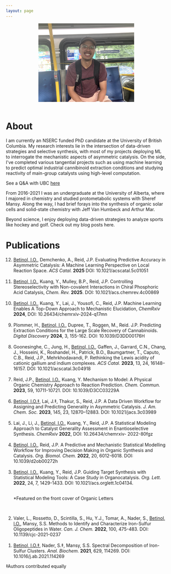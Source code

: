 ```yaml
---
layout: page
---
```

<div style="text-align: center;">
  <img src="/files/index/headshot.jpg" width="300">
</div>

<br>

# About

I am currently an NSERC funded PhD candidate at the University of British Columbia. My research interests lie in
the intersection of data-driven strategies and selective synthesis, with most of my projects deploying ML to interrogate the mechanistic aspects of asymmetric catalysis. On the side, I've completed various tangential projects such as using machine learning to predict optimal industrial cannibinoid extraction conditions and studying reactivity of main-group catalysts using high-level computation.

See a Q&A with UBC [here](https://www.grad.ubc.ca/campus-community/meet-our-students/betinol-isaiah)

From 2016-2021 I was an undergraduate at the University of Alberta, where I majored in chemistry and studied protometabolic systems with Sheref Mansy. Along the way, I had brief forays into the synthesis of organic solar cells and solid-state chemistry with Jeff Van Humbeck and Arthur Mar. 

Beyond science, I enjoy deploying data-driven strategies to analyze sports like hockey and golf. 
Check out my blog posts here.

# Publications
<ol reversed>

<li> <u>Betinol, I.O.</u>, Demchenko, A., Reid, J.P. Evaluating Predictive Accuracy in Asymmetric Catalysis: A
Machine Learning Perspective on Local Reaction Space. <i>ACS Catal.</i> <b>2025</b> DOI: 10.1021/acscatal.5c01051</li>
<br>

<li> <u>Betinol, I.O.</u>, Kuang, Y., Mulley, B.P., Reid, J.P. Controlling Stereoselectivity with Non-covalent Interactions in Chiral Phosphoric Acid Catalysis, <i>Chem. Rev.</i> <b>2025</b>. DOI: 10.1021/acs.chemrev.4c00869</li>
<br>

<li> <u>Betinol, I.O.</u>, Kuang, Y., Lai, J., Yousofi, C., Reid, J.P. Machine Learning Enables A Top-Down
Approach to Mechanistic Elucidation, <i>ChemRxiv</i> <b>2024</b>, DOI: 10.26434/chemrxiv-2024-q17mn</li>
<br>

<li> Plommer, H., <u>Betinol, I.O.</u>, Dupree, T., Roggen, M., Reid. J.P. Predicting Extraction Conditions for
the Large Scale Recovery of Cannabinoids. <i>Digital Discovery</i> <b>2024</b>, 3, 155-162.
DOI: 10.1039/D3DD00176H</li>
<br>

<li> Goonesinghe, C., Jung, H., <u>Betinol, I.O.</u>, Gaffen, J., Garrard, C.N., Chang, J., Hosseini, K., Roshandel, H., Patrick, B.O., Baumgartner, T., Caputo, C.B., Reid, J.P., Mehrkhodavandi, P. Rethinking
the Lewis acidity of cationic gallium and indium complexes. <i>ACS Catal.</i> <b>2023</b>, 13, 24, 16148–16157.
DOI: 10.1021/acscatal.3c04918</li>
<br>

<li> Reid, J.P., <u>Betinol, I.O.</u>, Kuang, Y. Mechanism to Model: A Physical Organic Chemistry Approach
to Reaction Prediction. <i>Chem. Commun.</i> <b>2023</b>, 59, 10711-10721. DOI: 10.1039/D3CC03229A</li>
<br>

<li> <u>Betinol, I.O.‡</u>, Lai, J.‡, Thakur, S., Reid, J.P. A Data Driven Workflow for Assigning and Predicting
Generality in Asymmetric Catalysis. <i>J. Am. Chem. Soc.</i> <b>2023</b>, 145, 23, 12870–12883. DOI:
10.1021/jacs.3c03989</li>
<br>

<li> Lai, J., Li, J., <u>Betinol, I.O.</u>, Kuang, Y., Reid, J.P. A Statistical Modeling Approach to Catalyst
Generality Assessment in Enantioselective Synthesis. <i>ChemRxiv</i> <b>2022</b>, DOI: 10.26434/chemrxiv-
2022-80fgz</li>
<br>

<li> <u>Betinol, I.O.</u>, Reid, J.P. A Predictive and Mechanistic Statistical Modelling Workflow for Improving
Decision Making in Organic Synthesis and Catalysis. <i>Org. Biomol. Chem.</i> <b>2022</b>, 20, 6012-6018. DOI:
10.1039/d2ob00272h</li>
<br>

<li> <u>Betinol, I.O.</u>, Kuang, Y., Reid, J.P. Guiding Target Synthesis with Statistical Modeling Tools: A
Case Study in Organocatalysis. <i>Org. Lett.</i> <b>2022</b>, 24, 7, 1429-1433. DOI: 10.1021/acs.orglett.1c04134.

<br>*Featured on the front cover of Organic Letters</li>
<br>

<li> Valer, L., Rossetto, D., Scintilla, S., Hu, Y.J., Tomar, A., Nader, S., <u>Betinol, I.O.</u>, Mansy, S.S.
Methods to Identify and Characterize Iron-Sulfur Oligopeptides in Water. <i>Can. J. Chem.</i> <b>2022</b>, 100,
475-483. DOI: 10.1139/cjc-2021-0237</li>
<br>

<li> <u>Betinol, I.O.‡</u>, Nader, S.‡, Mansy, S.S. Spectral Decomposition of Iron-Sulfur Clusters. <i>Anal. Biochem.</i>
<b>2021</b>, 629, 114269. DOI: 10.1016/j.ab.2021.114269</li>

</ol>
‡Authors contributed equally